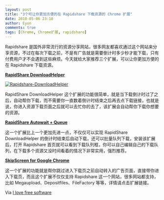 ```yaml
---
layout: post
title: "3个可让你更加方便的在 Rapidshare 下载资源的 Chrome 扩展"
date: 2010-05-06 23:18
author: Eyon
comments: true
tags: [Chrome, Chrome扩展, rapidshare]
---
```

Rapidshare 是国外非常流行的资源分享网站，很多网友都喜欢通过这个网站来分享资源，不过在每次下载之前，不是有广告就是需要倒计时多少秒才能下载，只有付费用户才不会遇到这些麻烦。今天就给大家推荐三个扩展，可以让你更加方便的在 Rapidshare 下载资源。

**[RapidShare DownloadHelper](https://chrome.google.com/extensions/detail/afpbkpjjkfakdcakapanjoeijlphieei)**

<a href="http://img.chromi.org/2010/05/Rapidshare-DownloadHelper.png">![](http://img.chromi.org/2010/05/Rapidshare-DownloadHelper.png "Rapidshare-DownloadHelper")</a>

RapidShare DownloadHelper 这个扩展的功能很简单，就是当下载倒计时过了之后，自动帮你下载，而不需要你一直数着倒计时结束之后再去点下载链接，也就是说，你进入资源下载页面之后就可以去忙你的去了，该扩展会自动帮你下载你想要的资源。

**[RapidShare Autowait + Queue](https://chrome.google.com/extensions/detail/jppifkagjbibjiglanmpfboocapjdgnb)**

这一个扩展比上一个更加先进一点，不仅仅可以实现 RapidShare DownloadHelper 的倒计时结束后自动下载，还可以批量队列下载，安装该扩展后，打开 Rapidshare 首页就可以看到下载队列框，你可以自己编辑自己的下载队列，在下载多个资源又没时间看着的情况下非常实用，强烈推荐。

**[SkipScreen for Google Chrome](https://chrome.google.com/extensions/detail/dmnghdjkklbideconobdandikpbgpaoo)**

这一个扩展的功能就是帮你跳过进入下载页之前自动转入的广告页面，直接带你进入下载页，而且这个扩展不仅仅支持 Rapidshare 这一个网站，很多网站都支持，比如 Megaupload、Depositfiles、FileFactory 等等，详情请点击扩展链接。

Via [I love free software](http://www.ilovefreesoftware.com/02/windows/internet/plugins/3-chrome-extensions-for-downloading-files-from-rapidshare.html)


